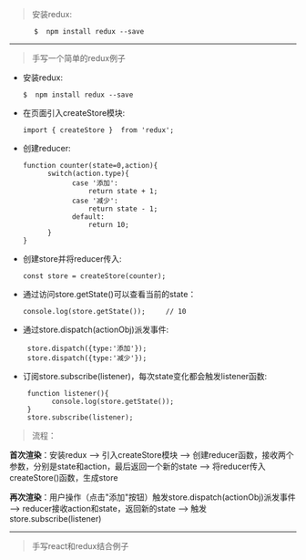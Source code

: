 > 安装redux:

          $  npm install redux --save

----

> 手写一个简单的redux例子

  + 安装redux:

        $  npm install redux --save

  + 在页面引入createStore模块:

        import { createStore }  from 'redux';

  + 创建reducer:

        function counter(state=0,action){
              switch(action.type){
                    case '添加':
                        return state + 1;
                    case '减少':
                        return state - 1;
                    default:
                        return 10;
              }
        }

  + 创建store并将reducer传入:

        const store = createStore(counter);

  + 通过访问store.getState()可以查看当前的state：

        console.log(store.getState());     // 10

  + 通过store.dispatch(actionObj)派发事件:

         store.dispatch({type:'添加'});
         store.dispatch({type:'减少'});

  + 订阅store.subscribe(listener)，每次state变化都会触发listener函数:

         function listener(){
               console.log(store.getState());
         }
         store.subscribe(listener);

> 流程：

   **首次渲染**：安装redux --> 引入createStore模块 --> 创建reducer函数，接收两个参数，分别是state和action，最后返回一个新的state --> 将reducer传入createStore()函数，生成store

   **再次渲染**：用户操作（点击"添加"按钮）触发store.dispatch(actionObj)派发事件 --> reducer接收action和state，返回新的state -->
  触发store.subscribe(listener)

 ---

> 手写react和redux结合例子

